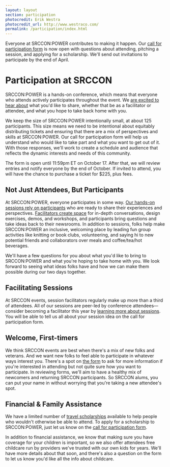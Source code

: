 ```yaml
---
layout: layout
section: participation
photocredit: Erik Westra
photocredit_url: http://www.westraco.com/
permalink: /participation/index.html
---
```


Everyone at SRCCON:POWER contributes to making it happen. Our [call for participation form](/participation/form) is now open with questions about attending, pitching a session, and applying for a scholarship. We'll send out invitations to participate by the end of April.

# Participation at SRCCON

SRCCON:POWER is a hands-on conference, which means that everyone who attends actively participates throughout the event. We [are excited to hear about](/participation/form) what you'd like to share, whether that be as a facilitator or attendee, and what you hope to take back home with you. 

We keep the size of SRCCON:POWER intentionally small, at about 125 participants. This size means we need to be intentional about equitably distributing tickets and ensuring that there are a mix of perspectives and skills at SRCCON:POWER. Our call for participation form will help us understand who would like to take part and what you want to get out of it. With those responses, we'll work to create a schedule and audience that reflects the dynamic interests and needs of this community.

The form is open until 11:59pm ET on October 17. After that, we will review entries and notify everyone by the end of October. If invited to attend, you will have the chance to purchase a ticket for $225, plus fees. 

## Not Just Attendees, But Participants

At SRCCON:POWER, everyone participates in some way. [Our hands-on sessions rely on participants](/sessions/about) who are ready to share their experiences and perspectives. [Facilitators create space](/sessions/about#facilitators) for in-depth conversations, design exercises, demos, and workshops, and participants bring questions and take ideas back to their newsrooms. In addition to sessions, folks help make SRCCON:POWER an inclusive, welcoming place by leading fun group activities like knitting or book clubs, volunteering, and saying hi to new potential friends and collaborators over meals and coffee/tea/hot beverages.

We'll have a few questions for you about what you'd like to bring to SRCCON:POWER and what you're hoping to take home with you. We look forward to seeing what ideas folks have and how we can make them possible during our two days together.

## Facilitating Sessions

At SRCCON events, session facilitators regularly make up more than a third of attendees. All of our sessions are peer-led by conference attendees—consider becoming a facilitator this year by [learning more about sessions](/sessions/about). You will be able to tell us all about your session idea on the call for participation form.

## Welcome, First-timers

We think SRCCON events are best when there's a mix of new folks and veterans. And we want new folks to feel able to participate in whatever ways interest you. There's a spot on [the form](/participation/form)  to ask for more information if you're interested in attending but not quite sure how you want to participate. In reviewing forms, we'll aim to have a healthy mix of newcomers and returning SRCCON participants. So SRCCON alums, you can put your name in without worrying that you're taking a new attendee's spot.

## Financial & Family Assistance

We have a limited number of [travel scholarships](/scholarships) available to help people who wouldn't otherwise be able to attend. To apply for a scholarship to SRCCON:POWER, just let us know on the [call for participation form](/participation/form).

In addition to financial assistance, we know that making sure you have coverage for your children is important, so we also offer attendees free childcare run by providers we've trusted with our own kids for years. We'll have more details about that soon, and there's also a question on the form to let us know you'd like all the info about childcare.